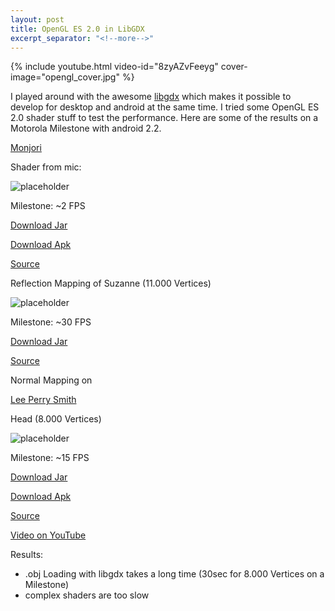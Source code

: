 ```yaml
---
layout: post
title: OpenGL ES 2.0 in LibGDX
excerpt_separator: "<!--more-->"
---
```


{% include youtube.html video-id="8zyAZvFeeyg" cover-image="opengl_cover.jpg" %}

I played around with the awesome [libgdx](http://code.google.com/p/libgdx/) which makes it possible to develop for desktop and android at the same time. I tried some OpenGL ES 2.0 shader stuff to test the performance. Here are some of the results on a Motorola Milestone with android 2.2.

[Monjori](http://www.pouet.net/prod.php?which=52761)

Shader from mic:

![placeholder]({{site.baseurl}}/assets/images/opengl_1.jpg)

Milestone: ~2 FPS

[Download Jar](http://dl.dropbox.com/u/39448/gdx/monjori.jar)

[Download Apk](http://dl.dropbox.com/u/39448/gdx/monjori.apk)

[Source](http://dl.dropbox.com/u/39448/gdx/monjori_src.zip)

Reflection Mapping of Suzanne (11.000 Vertices)

![placeholder]({{site.baseurl}}/assets/images/opengl_2.jpg)

Milestone: ~30 FPS

[Download Jar](http://dl.dropbox.com/u/39448/gdx/obj_reflection.jar)

[Source](http://dl.dropbox.com/u/39448/gdx/reflectionmapping.zip)

Normal Mapping on&nbsp;

[Lee Perry Smith](http://www.ir-ltd.net/infinite-3d-head-scan-released/)

Head (8.000 Vertices)

![placeholder]({{site.baseurl}}/assets/images/opengl_3.jpg)

Milestone: ~15 FPS

[Download Jar](http://dl.dropbox.com/u/39448/gdx/obj_normalmap.jar)

[Download Apk](http://dl.dropbox.com/u/39448/gdx/obj_normalmap.apk)

[Source](http://dl.dropbox.com/u/39448/gdx/obj_normalmapping_src.zip)

[Video on YouTube](http://www.youtube.com/watch?v=8zyAZvFeeyg)

Results:

*   .obj Loading with libgdx takes a long time (30sec for 8.000 Vertices on a Milestone) &nbsp;
*   complex shaders are too slow&nbsp;